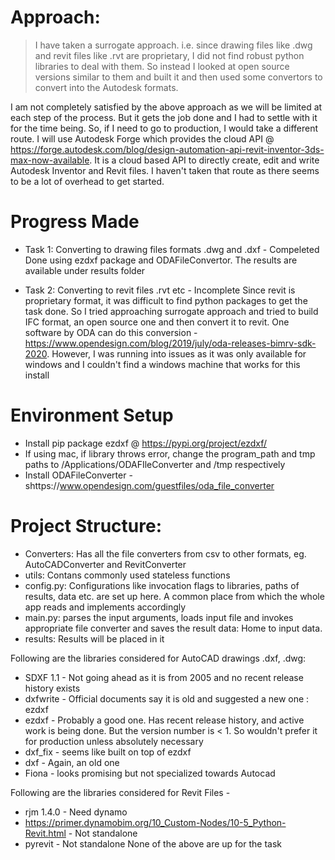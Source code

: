 # Approach:
> I have taken a surrogate approach. i.e. since drawing files like .dwg and revit files like .rvt are proprietary, I did not find robust python libraries to deal with them.
> So instead I looked at open source versions similar to them and built it and then used some convertors to convert into the Autodesk formats.

I am not completely satisfied by the above approach as we will be limited at each step of the process. But it gets the job done and I had to settle with it for the time being. So, if I need to go to production, I would take a different route. I will use Autodesk Forge which provides the cloud API @ https://forge.autodesk.com/blog/design-automation-api-revit-inventor-3ds-max-now-available.
It is a cloud based API to directly create, edit and write Autodesk Inventor and Revit files. I haven't taken that route as there seems to be a lot of overhead to get started. 

# Progress Made
* Task 1: Converting to drawing files formats .dwg and .dxf - Compeleted
Done using ezdxf package and ODAFileConvertor. The results are available under results folder

* Task 2: Converting to revit files .rvt etc - Incomplete
Since revit is proprietary format, it was difficult to find python packages to get the task done. So I tried approaching surrogate approach and tried to build IFC format, an open source one and then convert it to revit. One software by ODA can do this conversion - https://www.opendesign.com/blog/2019/july/oda-releases-bimrv-sdk-2020. 
However, I was running into issues as it was only available for windows and I couldn't find a windows machine that works for this install  

# Environment Setup
* Install pip package ezdxf @ https://pypi.org/project/ezdxf/
* If using mac, if library throws error, change the program_path and tmp paths to /Applications/ODAFIleConverter and /tmp respectively
* Install ODAFileConverter - shttps://www.opendesign.com/guestfiles/oda_file_converter

# Project Structure: 
* Converters: Has all the file converters from csv to other formats, eg. AutoCADConverter and RevitConverter
* utils: Contans commonly used stateless functions
* config.py: Configurations like invocation flags to libraries, paths of results, data etc. are set up here. A common place from which the whole app reads and implements accordingly
* main.py: parses the input arguments, loads input file and invokes appropriate file converter and saves the result 
 data: Home to input data. 
* results: Results will be placed in it


Following are the libraries considered for AutoCAD drawings .dxf, .dwg:
* SDXF 1.1 - Not going ahead as it is from 2005 and no recent release history exists
* dxfwrite - Official documents say it is old and suggested a new one : ezdxf  
* ezdxf - Probably a good one. Has recent release history, and active work is being done. But the version number is < 1. So wouldn't prefer it for production unless absolutely necessary
* dxf_fix - seems like built on top of ezdxf 
* dxf - Again, an old one
* Fiona - looks promising but not specialized towards Autocad

Following are the libraries considered for Revit Files - 
* rjm 1.4.0 - Need dynamo
* https://primer.dynamobim.org/10_Custom-Nodes/10-5_Python-Revit.html - Not standalone
* pyrevit -  Not standalone
None of the above are up for the task